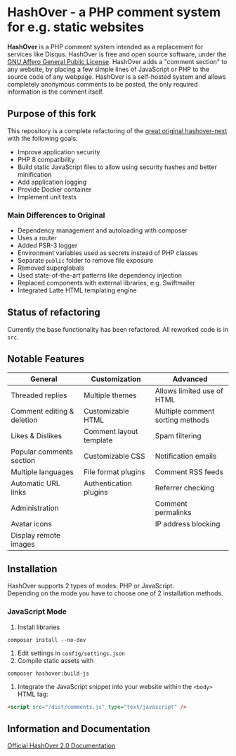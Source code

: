 HashOver - a PHP comment system for e.g. static websites
===
**HashOver** is a PHP comment system intended as a replacement for services like
Disqus. HashOver is free and open source software, under the
[GNU Affero General Public License](http://www.gnu.org/licenses/agpl.html).
HashOver adds a "comment section" to any website, by placing a few simple lines
of JavaScript or PHP to the source code of any webpage. HashOver is a
self-hosted system and allows completely anonymous comments to be posted, the
only required information is the comment itself.

## Purpose of this fork
This repository is a complete refactoring of the [great original hashover-next](https://github.com/jacobwb/hashover-next) with the following goals:
- Improve application security
- PHP 8 compatibility
- Build static JavaScript files to allow using security hashes and better minification
- Add application logging
- Provide Docker container
- Implement unit tests

### Main Differences to Original
- Dependency management and autoloading with composer
- Uses a router
- Added PSR-3 logger
- Environment variables used as secrets instead of PHP classes
- Separate `public` folder to remove file exposure 
- Removed superglobals
- Used state-of-the-art patterns like dependency injection
- Replaced components with external libraries, e.g. Swiftmailer
- Integrated Latte HTML templating engine

## Status of refactoring
Currently the base functionality has been refactored. All reworked code is in `src`.

Notable Features
---
General                          | Customization           | Advanced
-------------------------------- | ----------------------- | --------------------------------
Threaded replies                 | Multiple themes         | Allows limited use of HTML
Comment editing & deletion       | Customizable HTML       | Multiple comment sorting methods
Likes & Dislikes                 | Comment layout template | Spam filtering
Popular comments section         | Customizable CSS        | Notification emails
Multiple languages               | File format plugins     | Comment RSS feeds
Automatic URL links              | Authentication plugins  | Referrer checking
Administration                   |                         | Comment permalinks
Avatar icons                     |                         | IP address blocking
Display remote images            |                         |


## Installation

HashOver supports 2 types of modes: PHP or JavaScript.  
Depending on the mode you have to choose one of 2 installation methods.

### JavaScript Mode
1. Install libraries
```shell
composer install --no-dev
```
1. Edit settings in `config/settings.json`
1. Compile static assets with
```shell
composer hashover:build-js
```
1. Integrate the JavaScript snippet into your website within the `<body>` HTML tag:
```html
<script src="/dist/comments.js" type="text/javascript" />
```

Information and Documentation
---
[Official HashOver 2.0 Documentation](https://docs.barkdull.org/hashover-v2)
